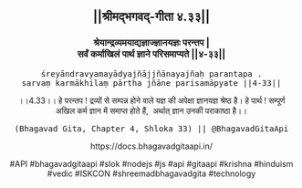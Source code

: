 <center><h2>||श्रीमद्‍भगवद्‍-गीता ४.३३||</h2>
<h3>श्रेयान्द्रव्यमयाद्यज्ञाज्ज्ञानयज्ञः परन्तप |<br/>सर्वं कर्माखिलं पार्थ ज्ञाने परिसमाप्यते ||४-३३||</h3>
<pre>śreyāndravyamayādyajñājjñānayajñaḥ parantapa .<br/>sarvaṃ karmākhilaṃ pārtha jñāne parisamāpyate ||4-33||</pre>
<p>।।4.33।। हे परन्तप ! द्रव्यों से सम्पन्न होने वाले यज्ञ की अपेक्षा ज्ञानयज्ञ श्रेष्ठ है। हे पार्थ ! सम्पूर्ण अखिल कर्म ज्ञान में समाप्त होते हैं,  अर्थात् ज्ञान उनकी पराकाष्ठा है।।</p>
<pre>(Bhagavad Gita, Chapter 4, Shloka 33) || @BhagavadGitaApi</pre><p>https://docs.bhagavadgitaapi.in/</p><p>#API #bhagavadgitaapi #slok #nodejs #js #api #gitaapi #krishna #hinduism #vedic #ISKCON #shreemadbhagavadgita #technology</p></center>